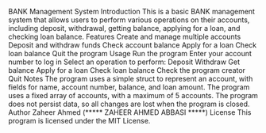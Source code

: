 BANK Management System 
Introduction
This is a basic BANK management system that allows users to perform various operations on their accounts, including deposit, withdrawal, getting balance, applying for a loan, and checking loan balance.
Features
Create and manage multiple accounts
Deposit and withdraw funds
Check account balance
Apply for a loan
Check loan balance
Quit the program
Usage
Run the program
Enter your account number to log in
Select an operation to perform:
Deposit
Withdraw
Get balance
Apply for a loan
Check loan balance
Check the program creator
Quit
Notes
The program uses a simple struct to represent an account, with fields for name, account number, balance, and loan amount.
The program uses a fixed array of accounts, with a maximum of 5 accounts.
The program does not persist data, so all changes are lost when the program is closed.
Author
Zaheer Ahmed  (***** ZAHEER AHMED ABBASI *****)
License
This program is licensed under the MIT License.
